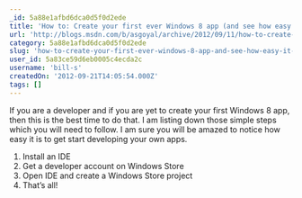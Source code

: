 ```yaml
---
_id: 5a88e1afbd6dca0d5f0d2ede
title: 'How to: Create your first ever Windows 8 app (and see how easy it is)'
url: 'http://blogs.msdn.com/b/asgoyal/archive/2012/09/11/how-to-create-your-first-ever-windows-8-app-and-see-how-easy-it-is.aspx'
category: 5a88e1afbd6dca0d5f0d2ede
slug: 'how-to-create-your-first-ever-windows-8-app-and-see-how-easy-it-is'
user_id: 5a83ce59d6eb0005c4ecda2c
username: 'bill-s'
createdOn: '2012-09-21T14:05:54.000Z'
tags: []
---
```


If you are a developer and if you are yet to create your first Windows 8 app, then this is the best time to do that. I am listing down those simple steps which you will need to follow. I am sure you will be amazed to notice how easy it is to get start developing your own apps.

1. Install an IDE
2. Get a developer account on Windows Store
3. Open IDE and create a Windows Store project
4. That’s all!
